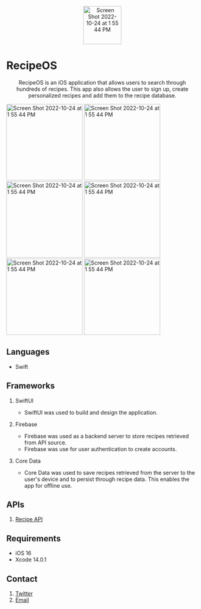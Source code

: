 <p align="center">

<img width="100" alt="Screen Shot 2022-10-24 at 1 55 44 PM" src="https://user-images.githubusercontent.com/110937233/201699054-a0167232-2e55-403f-ab39-d533137c25f7.png">
</p>

# RecipeOS

<p align="center">
RecipeOS is an iOS application that allows users to search through hundreds of recipes. This app also allows the user to sign up, create personalized recipes and add them to the recipe database.</p>

<p align="row">
<img width="200" alt="Screen Shot 2022-10-24 at 1 55 44 PM" src="https://user-images.githubusercontent.com/110937233/197593525-eeaaaedf-37f6-4533-bde0-047a462cf6ec.jpg">
<img width="200" alt="Screen Shot 2022-10-24 at 1 55 44 PM" src="https://user-images.githubusercontent.com/110937233/197594190-bc1c64af-b121-4584-a63a-c92ee690fe44.jpg">
<img width="200" alt="Screen Shot 2022-10-24 at 1 55 44 PM" src="https://user-images.githubusercontent.com/110937233/197593787-5766d732-a03c-4b27-81db-0aec284da4b4.jpg">
<img width="200" alt="Screen Shot 2022-10-24 at 1 55 44 PM" src="https://user-images.githubusercontent.com/110937233/197594399-ab6aa583-873b-4157-a6a6-6f48f67e1914.jpg">
<img width="200" alt="Screen Shot 2022-10-24 at 1 55 44 PM" src="https://user-images.githubusercontent.com/110937233/197594521-7cdb184e-c256-438e-bbfc-70f08dddb9fd.jpg">
<img width="200" alt="Screen Shot 2022-10-24 at 1 55 44 PM" src="https://user-images.githubusercontent.com/110937233/197594589-787aab2c-11bd-417e-b1fa-86761e602c89.jpg">
</p>

## Languages
- Swift

## Frameworks
1. SwiftUI
    - SwiftUI was used to build and design the application.
    
2. Firebase
    - Firebase was used as a backend server to store recipes retrieved from API source.
    - Firebase was use for user authentication to create accounts.

3. Core Data
    - Core Data was used to save recipes retrieved from the server to the user's device and to persist through recipe data. This enables the app for offline use.

## APIs
1. [Recipe API](https://spoonacular.com/food-api)

## Requirements
- iOS 16
- Xcode 14.0.1

## Contact
1. [Twitter](https://twitter.com/TBroadJr)
2. [Email](tbroadjr@icloud.com)
